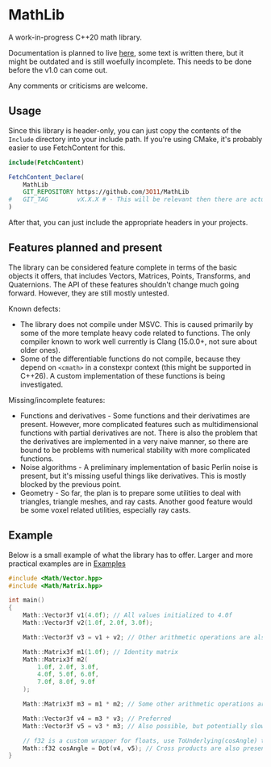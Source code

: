 # MathLib

A work-in-progress C++20 math library.

Documentation is planned to live [here](https://3011.io/docs/MathLib/),
some text is written there, but it might be outdated and is still
woefully incomplete. This needs to be done before the v1.0 can come out.

Any comments or criticisms are welcome.

## Usage

Since this library is header-only, you can just copy the contents of
the `Include` directory into your include path. If you're using CMake,
it's probably easier to use FetchContent for this.

```cmake
include(FetchContent)

FetchContent_Declare(
    MathLib
    GIT_REPOSITORY https://github.com/3O11/MathLib
#   GIT_TAG        vX.X.X # - This will be relevant then there are actual releases
)
```

After that, you can just include the appropriate headers in your projects.

## Features planned and present

The library can be considered feature complete in terms of the basic objects
it offers, that includes Vectors, Matrices, Points, Transforms, and
Quaternions. The API of these features shouldn't change much going forward.
However, they are still mostly untested.

Known defects:
- The library does not compile under MSVC. This is caused primarily by some
of the more template heavy code related to functions. The only compiler
known to work well currently is Clang (15.0.0+, not sure about older ones).
- Some of the differentiable functions do not compile, because they
depend on `<cmath>` in a constexpr context (this might be supported in C++26).
A custom implementation of these functions is being investigated.

Missing/incomplete features:
- Functions and derivatives - Some functions and their derivatimes are
present. However, more complicated features such as multidimensional
functions with partial derivatives are not. There is also the problem
that the derivatives are implemented in a very naive manner, so there
are bound to be problems with numerical stability with more complicated
functions.
- Noise algorithms - A preliminary implementation of basic Perlin noise is
present, but it's missing useful things like derivatives. This is mostly
blocked by the previous point.
- Geometry - So far, the plan is to prepare some utilities to deal with
triangles, triangle meshes, and ray casts. Another good feature would be some
voxel related utilities, especially ray casts.

## Example

Below is a small example of what the library has to offer. Larger and more
practical examples are in [Examples](Examples/)

```cpp
#include <Math/Vector.hpp>
#include <Math/Matrix.hpp>

int main()
{
    Math::Vector3f v1(4.0f); // All values initialized to 4.0f
    Math::Vector3f v2(1.0f, 2.0f, 3.0f);

    Math::Vector3f v3 = v1 + v2; // Other arithmetic operations are also supported

    Math::Matrix3f m1(1.0f); // Identity matrix
    Math::Matrix3f m2(
        1.0f, 2.0f, 3.0f,
        4.0f, 5.0f, 6.0f,
        7.0f, 8.0f, 9.0f
    );

    Math::Matrix3f m3 = m1 * m2; // Some other arithmetic operations are also supported

    Math::Vector3f v4 = m3 * v3; // Preferred
    Math::Vector3f v5 = v3 * m3; // Also possible, but potentially slower

    // f32 is a custom wrapper for floats, use ToUnderlying(cosAngle) to convert to float.
    Math::f32 cosAngle = Dot(v4, v5); // Cross products are also present
}
```
